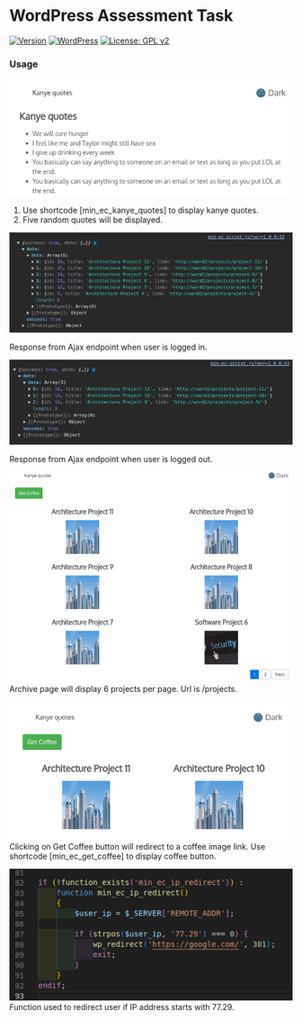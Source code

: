 
WordPress Assessment Task
====

[![Version](https://img.shields.io/badge/version-1.0-orange.svg)](https://github.com/razaqultegar/simple/releases) [![WordPress](https://img.shields.io/wordpress/v/akismet.svg)]() [![License: GPL v2](https://img.shields.io/badge/License-GPL%20v2-blue.svg)](https://github.com/razaqultegar/simple/blob/master/LICENSE)

### Usage

![Screenshot](Kanye-quotes-using-a-shortcode.png)
1) Use shortcode [min_ec_kanye_quotes] to display kanye quotes.
2) Five random quotes will be displayed.

![Screenshot](Results-when-user-is-logged-in.png)

Response from Ajax endpoint when user is logged in.

![Screenshot](Results-when-user-is-logged-out.png)

Response from Ajax endpoint when user is logged out.

![Screenshot](archive-page.png)
Archive page will display 6 projects per page. Url is /projects.

![Screenshot](get-coffee.png)
Clicking on Get Coffee button will redirect to a coffee image link.
Use shortcode [min_ec_get_coffee] to display coffee button.

![Screenshot](redirect-function.png)
Function used to redirect user if IP address starts with 77.29.


